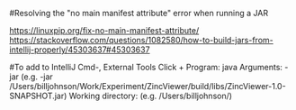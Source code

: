 #Resolving the "no main manifest attribute" error when running a JAR

https://linuxpip.org/fix-no-main-manifest-attribute/
https://stackoverflow.com/questions/1082580/how-to-build-jars-from-intellij-properly/45303637#45303637

#To add to IntelliJ
Cmd-,
External Tools
Click +
Program: java
Arguments: -jar <path-to-jar> (e.g. -jar /Users/billjohnson/Work/Experiment/ZincViewer/build/libs/ZincViewer-1.0-SNAPSHOT.jar)
Working directory: <your home dir> (e.g. /Users/billjohnson/)

